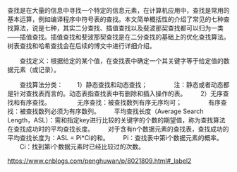 查找是在大量的信息中寻找一个特定的信息元素，在计算机应用中，查找是常用的基本运算，例如编译程序中符号表的查找。本文简单概括性的介绍了常见的七种查找算法，说是七种，其实二分查找、插值查找以及斐波那契查找都可以归为一类——插值查找。插值查找和斐波那契查找是在二分查找的基础上的优化查找算法。树表查找和哈希查找会在后续的博文中进行详细介绍。

　　查找定义：根据给定的某个值，在查找表中确定一个其关键字等于给定值的数据元素（或记录）。

　　查找算法分类：
　　1）静态查找和动态查找；
　　　　注：静态或者动态都是针对查找表而言的。动态表指查找表中有删除和插入操作的表。
　　2）无序查找和有序查找。
　　　　无序查找：被查找数列有序无序均可；
　　　　有序查找：被查找数列必须为有序数列。
　　平均查找长度（Average Search Length，ASL）：需和指定key进行比较的关键字的个数的期望值，称为查找算法在查找成功时的平均查找长度。
　　对于含有n个数据元素的查找表，查找成功的平均查找长度为：ASL = Pi*Ci的和。
　　Pi：查找表中第i个数据元素的概率。
　　Ci：找到第i个数据元素时已经比较过的次数。


https://www.cnblogs.com/penghuwan/p/8021809.html#_label2